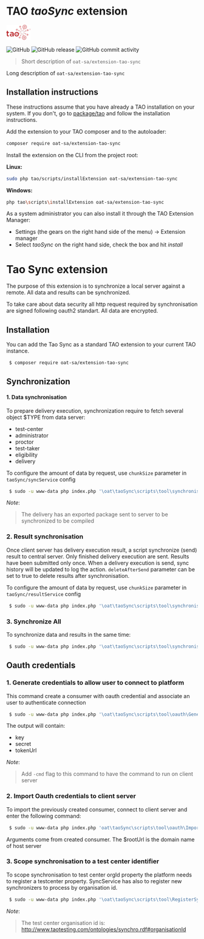 # TAO _taoSync_ extension

![TAO Logo](https://github.com/oat-sa/taohub-developer-guide/raw/master/resources/tao-logo.png)

![GitHub](https://img.shields.io/github/license/oat-sa/extension-tao-sync.svg)
![GitHub release](https://img.shields.io/github/release/oat-sa/extension-tao-sync.svg)
![GitHub commit activity](https://img.shields.io/github/commit-activity/y/oat-sa/extension-tao-sync.svg)

> Short description of `oat-sa/extension-tao-sync`

Long description of `oat-sa/extension-tao-sync`

## Installation instructions

These instructions assume that you have already a TAO installation on your system. If you don't, go to
[package/tao](https://github.com/oat-sa/package-tao) and follow the installation instructions.


Add the extension to your TAO composer and to the autoloader:
```bash
composer require oat-sa/extension-tao-sync
```

Install the extension on the CLI from the project root:

**Linux:**
```bash
sudo php tao/scripts/installExtension oat-sa/extension-tao-sync
```

**Windows:**
```bash
php tao\scripts\installExtension oat-sa/extension-tao-sync
```

As a system administrator you can also install it through the TAO Extension Manager:
- Settings (the gears on the right hand side of the menu) -> Extension manager
- Select _taoSync_ on the right hand side, check the box and hit _install_

# Tao Sync extension

The purpose of this extension is to synchronize a local server against a remote.
All data and results can be synchronized.

To take care about data security all http request required by synchronisation are signed following oauth2 standart.
All data are encrypted.


## Installation

You can add the Tao Sync as a standard TAO extension to your current TAO instance.

```bash
 $ composer require oat-sa/extension-tao-sync
```

## Synchronization

#### 1. Data synchronisation


To prepare delivery execution, synchronization require to fetch several object $TYPE from data server:
* test-center
* administrator
* proctor
* test-taker
* eligibility
* delivery

To configure the amount of data by request, use `chunkSize` parameter in `taoSync/syncService` config

```bash
 $ sudo -u www-data php index.php '\oat\taoSync\scripts\tool\synchronisation\SynchronizeData' [--type=$TYPE]
```

_Note_: 
> The delivery has an exported package sent to server to be synchronized to be compiled

### 2. Result synchronisation

Once client server has delivery execution result, a script synchronize (send) result to central server.
Only finished delivery execution are sent.
Results have been submitted only once.
When a delivery execution is send, sync history will be updated to log the action.
`deleteAfterSend` parameter can be set to true to delete results after synchronisation.

To configure the amount of data by request, use `chunkSize` parameter in `taoSync/resultService` config


```bash
 $ sudo -u www-data php index.php '\oat\taoSync\scripts\tool\synchronisation\SynchronizeResult'
```

### 3. Synchronize All

To synchronize data and results in the same time:

```bash
 $ sudo -u www-data php index.php '\oat\taoSync\scripts\tool\synchronisation\SynchronizeAll'
```

## Oauth credentials

### 1. Generate credentials to allow user to connect to platform

This command create a consumer with oauth credential and associate an user to authenticate connection

```bash
 $ sudo -u www-data php index.php '\oat\taoSync\scripts\tool\oauth\GenerateOauthCredentials'
```

The output will contain:
- key
- secret
- tokenUrl

_Note_: 
> Add `-cmd` flag to this command to have the command to run on client server

### 2. Import Oauth credentials to client server

To import the previously created consumer, connect to client server and enter the following command:

```bash
 $ sudo -u www-data php index.php 'oat\taoSync\scripts\tool\oauth\ImportOauthCredentials' -k $key -s $secret -tu $tokenUrl -u $rootUrl
```

Arguments come from created consumer. The $rootUrl is the domain name of host server

### 3. Scope synchronisation to a test center identifier

To scope synchronisation to test center orgId property the platform needs to register a testcenter property. 
SyncService has also to register new synchronizers to process by organisation id.
```bash
 $ sudo -u www-data php index.php '\oat\taoSync\scripts\tool\RegisterSyncServiceByOrgId'
```

_Note_: 
> The test center organisation id is: http://www.taotesting.com/ontologies/synchro.rdf#organisationId



